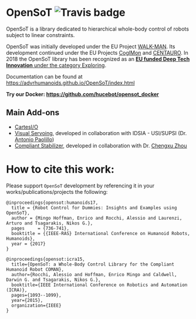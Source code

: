 OpenSoT  ![Travis badge](https://app.travis-ci.com/ADVRHumanoids/OpenSoT.svg?token=iQZzUD6rXcPydQAabf7T&branch=devel)
============
OpenSoT is a library dedicated to hierarchical whole-body control of robots subject to linear constraints. 

OpenSoT was initially developed under the EU Project [WALK-MAN](https://cordis.europa.eu/project/id/611832).
Its development continued under the EU Projects  [CogIMon](https://cordis.europa.eu/project/id/644727) and [CENTAURO](https://cordis.europa.eu/project/id/644839). 
In 2018 the OpenSoT library has been recognized as an [**EU funded Deep Tech Innovation** under the category Exploring](https://innovation-radar.ec.europa.eu/innovation/30633).

Documentation can be found at https://advrhumanoids.github.io/OpenSoT/index.html

**Try our Docker: https://github.com/hucebot/opensot_docker**

Main Add-ons
------------
- [CartesI/O](https://github.com/ADVRHumanoids/CartesianInterface)
- [Visual Servoing](https://github.com/EnricoMingo/opensot_visual_servoing), developed in collaboration with IDSIA - USI/SUPSI (Dr. [Antonio Paolillo](https://github.com/TotoPaolillo))
- [Compliant Stabilizer](https://github.com/ADVRHumanoids/compliant_stabilizer), developed in collaboration with Dr. [Chengxu Zhou](https://eps.leeds.ac.uk/mechanical-engineering/staff/1720/dr-chengxu-zhou) 

How to cite this work:
======================
Please support ```OpenSoT``` development by referencing it in your works/publications/projects the following:

```
@inproceedings{opensot:humanoids17,
  title = {Robot Control for Dummies: Insights and Examples using OpenSoT},
  author = {Mingo Hoffman, Enrico and Rocchi, Alessio and Laurenzi, Arturo and Tsagarakis, Nikos G.},
  pages     = {736-741},
  booktitle = {{IEEE-RAS} International Conference on Humanoid Robots, Humanoids},
  year = {2017}
}
```

```
@inproceedings{opensot:icra15,
  title={OpenSoT: a Whole-Body Control Library for the Compliant Humanoid Robot COMAN},
  author={Rocchi, Alessio and Hoffman, Enrico Mingo and Caldwell, Darwin G. and Tsagarakis, Nikos G.},
  booktitle={IEEE International Conference on Robotics and Automation (ICRA)},
  pages={1093--1099},
  year={2015},
  organization={IEEE}
}
```
